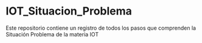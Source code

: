 # IOT_Situacion_Problema
Este repositorio contiene un registro de todos los pasos que comprenden la Situación Problema de la materia IOT
